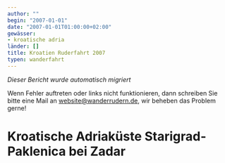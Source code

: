 ```yaml
---
author: ""
begin: "2007-01-01"
date: "2007-01-01T01:00:00+02:00"
gewässer:
- kroatische adria
länder: []
title: Kroatien Ruderfahrt 2007
typen: wanderfahrt
---
```



*Dieser Bericht wurde automatisch migriert*

Wenn Fehler auftreten oder links nicht funktionieren, dann schreiben Sie bitte eine Mail an website@wanderrudern.de, wir beheben das Problem gerne!



# Kroatische Adriaküste Starigrad-Paklenica bei Zadar


